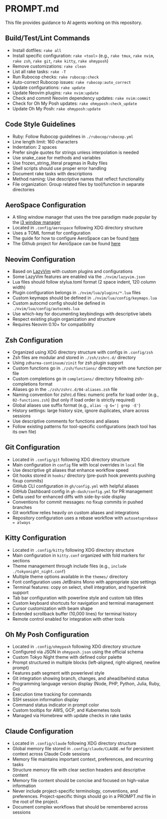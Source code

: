 # PROMPT.md

This file provides guidance to AI agents working on this repository.

## Build/Test/Lint Commands

- Install dotfiles: `rake all`
- Install specific configuration: `rake <tool>` (e.g., `rake tmux`, `rake nvim`, `rake zsh`, `rake git`, `rake kitty`, `rake ohmyposh`)
- Remove customizations: `rake clean`
- List all rake tasks: `rake -T`
- Run Rubocop checks: `rake rubocop:check`
- Auto-correct Rubocop issues: `rake rubocop:auto_correct`
- Update configurations: `rake update`
- Update Neovim plugins: `rake nvim:update`
- Check and commit Neovim dependency updates: `rake nvim:commit`
- Check for Oh My Posh updates: `rake ohmyposh:check_update`
- Update Oh My Posh: `rake ohmyposh:update`

## Code Style Guidelines

- Ruby: Follow Rubocop guidelines in `./rubocop/rubocop.yml`
- Line length limit: 160 characters
- Indentation: 2 spaces
- Prefer single quotes for strings unless interpolation is needed
- Use snake_case for methods and variables
- Use frozen_string_literal pragmas in Ruby files
- Shell scripts should use proper error handling
- Document rake tasks with descriptions
- Method naming: Use descriptive names that reflect functionality
- File organization: Group related files by tool/function in separate directories

## AeroSpace Configuration

- A tiling window manager that uses the tree paradigm made popular by the [i3 window manager](https://i3wm.org/)
- Located in `.config/aerospace` following XDG directory structure
- Uses a TOML format for configuration
- The guide for how to configure AeroSpace can be found [here](https://nikitabobko.github.io/AeroSpace/guide)
- The Github project for AeroSpace can be found [here](https://github.com/nikitabobko/AeroSpace)

## Neovim Configuration

- Based on [LazyVim](https://www.lazyvim.org/) with custom plugins and configurations
- Some LazyVim features are enabled via the `./nvim/lazyvim.json`
- Lua files should follow stylua.toml format (2 space indent, 120 column width)
- Plugin configuration belongs in `./nvim/lua/plugins/*.lua` files
- Custom keymaps should be defined in `./nvim/lua/config/keymaps.lua`
- Custom autocmd config should be defined in `./nvim/lua/config/autocmds.lua`
- Use which-key for documenting keybindings with descriptive labels
- Respect existing plugin organization and structure
- Requires Neovim 0.10+ for compatibility

## Zsh Configuration

- Organized using XDG directory structure with configs in `.config/zsh`
- Zsh files are modular and stored in `./zsh/zshrc.d/` directory
- Using `zdharma-continuum/zinit` for zsh plugin support
- Custom functions go in `./zsh/functions/` directory with one function per file
- Custom completions go in `completions/` directory following zsh-completions format
- Aliases go in the `./zsh/zshrc.d/04-aliases.zsh` file
- Naming convention for zshrc.d files: numeric prefix for load order (e.g., `02-functions.zsh`) (but only if load order is strictly required)
- Global aliases use suffix format (e.g., `alias -g G='| grep -E'`)
- History settings: large history size, ignore duplicates, share across sessions
- Use descriptive comments for functions and aliases
- Follow existing patterns for tool-specific configurations (each tool has its own file)

## Git Configuration

- Located in `.config/git` following XDG directory structure
- Main configuration in `config` file with local overrides in `local` file
- Use descriptive git aliases that enhance workflow speed
- Git hooks stored in `hooks/` directory (pre-push hook prevents pushing fixup commits)
- GitHub CLI configuration in `gh/config.yml` with helpful aliases
- GitHub Dashboard config in `gh-dash/config.yml` for PR management
- Delta used for enhanced diffs with side-by-side display
- Conventions for commit messages: no fixup commits in pushed branches
- Git workflow relies heavily on custom aliases and integrations
- Repository configuration uses a rebase workflow with `autosetuprebase = always`

## Kitty Configuration

- Located in `.config/kitty` following XDG directory structure
- Main configuration in `kitty.conf` organized with fold markers for sections
- Theme management through include files (e.g., `include ./tokyonight_night.conf`)
- Multiple theme options available in the `themes/` directory
- Font configuration uses JetBrains Mono with appropriate size settings
- Terminal features: copy on select, shell integration, and hyperlink support
- Tab bar configuration with powerline style and custom tab titles
- Custom keyboard shortcuts for navigation and terminal management
- Cursor customization with beam shape
- Extended scrollback buffer (10,000 lines) for terminal history
- Remote control enabled for integration with other tools

## Oh My Posh Configuration

- Located in `.config/ohmyposh` following XDG directory structure
- Configured via JSON in `ohmyposh.json` using the official schema
- Custom Tokyo Night theme with defined color palette
- Prompt structured in multiple blocks (left-aligned, right-aligned, newline prompt)
- Features path segment with powerlevel style
- Git integration showing branch, changes, and ahead/behind status
- Programming language version display (Node, PHP, Python, Julia, Ruby, Go)
- Execution time tracking for commands
- SSH session information display
- Command status indicator in prompt color
- Custom tooltips for AWS, GCP, and Kubernetes tools
- Managed via Homebrew with update checks in rake tasks

## Claude Configuration

- Located in `.config/claude` following XDG directory structure
- Global memory file stored in `.config/claude/CLAUDE.md` for persistent context across Claude Code sessions
- Memory file maintains important context, preferences, and recurring tasks
- Structure memory file with clear section headers and descriptive content
- Memory file content should be concise and focused on high-value information
- Never include project-specific terminology, conventions, and preferences. Project-specific things should go in a PROMPT.md file in the root of the project.
- Document complex workflows that should be remembered across sessions
